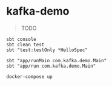 # kafka-demo

> TODO

```
sbt console
sbt clean test
sbt "test:testOnly *HelloSpec"

sbt "app/runMain com.kafka.demo.Main"
sbt "app/run com.kafka.demo.Main"

docker-compose up
```
